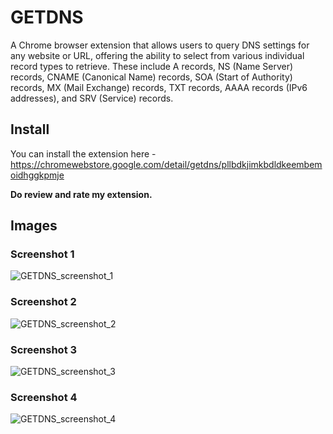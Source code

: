 # GETDNS
A Chrome browser extension that allows users to query DNS settings for any website or URL, offering the ability to select from various individual record types to retrieve. These include A records, NS (Name Server) records, CNAME (Canonical Name) records, SOA (Start of Authority) records, MX (Mail Exchange) records, TXT records, AAAA records (IPv6 addresses), and SRV (Service) records.
## Install
You can install the extension here - https://chromewebstore.google.com/detail/getdns/pllbdkjimkbdldkeembemoidhggkpmje

**Do review and rate my extension.**

## Images
### Screenshot 1
![GETDNS_screenshot_1](https://github.com/user-attachments/assets/87686757-34cd-4ca9-89b5-37719da4b8db)

### Screenshot 2
![GETDNS_screenshot_2](https://github.com/user-attachments/assets/87c61977-6a7f-4a2c-8ec7-39745b3b876f)

### Screenshot 3
![GETDNS_screenshot_3](https://github.com/user-attachments/assets/c69caf99-bc2f-4f4a-8cb5-82a6edd4a876)

### Screenshot 4
![GETDNS_screenshot_4](https://github.com/user-attachments/assets/2c3ba7ee-ec27-49a3-855a-895bc8ec37d0)


